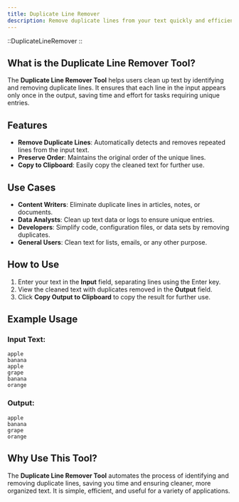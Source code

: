 ```yaml
---
title: Duplicate Line Remover
description: Remove duplicate lines from your text quickly and efficiently.
---
```


::DuplicateLineRemover
::

## What is the Duplicate Line Remover Tool?

The **Duplicate Line Remover Tool** helps users clean up text by identifying and removing duplicate lines. It ensures that each line in the input appears only once in the output, saving time and effort for tasks requiring unique entries.

## Features

- **Remove Duplicate Lines**: Automatically detects and removes repeated lines from the input text.
- **Preserve Order**: Maintains the original order of the unique lines.
- **Copy to Clipboard**: Easily copy the cleaned text for further use.

## Use Cases

- **Content Writers**: Eliminate duplicate lines in articles, notes, or documents.
- **Data Analysts**: Clean up text data or logs to ensure unique entries.
- **Developers**: Simplify code, configuration files, or data sets by removing duplicates.
- **General Users**: Clean text for lists, emails, or any other purpose.

## How to Use

1. Enter your text in the **Input** field, separating lines using the Enter key.
2. View the cleaned text with duplicates removed in the **Output** field.
3. Click **Copy Output to Clipboard** to copy the result for further use.

## Example Usage

### Input Text:

```
apple
banana
apple
grape
banana
orange
```

### Output:

```
apple
banana
grape
orange
```

## Why Use This Tool?

The **Duplicate Line Remover Tool** automates the process of identifying and removing duplicate lines, saving you time and ensuring cleaner, more organized text. It is simple, efficient, and useful for a variety of applications.
